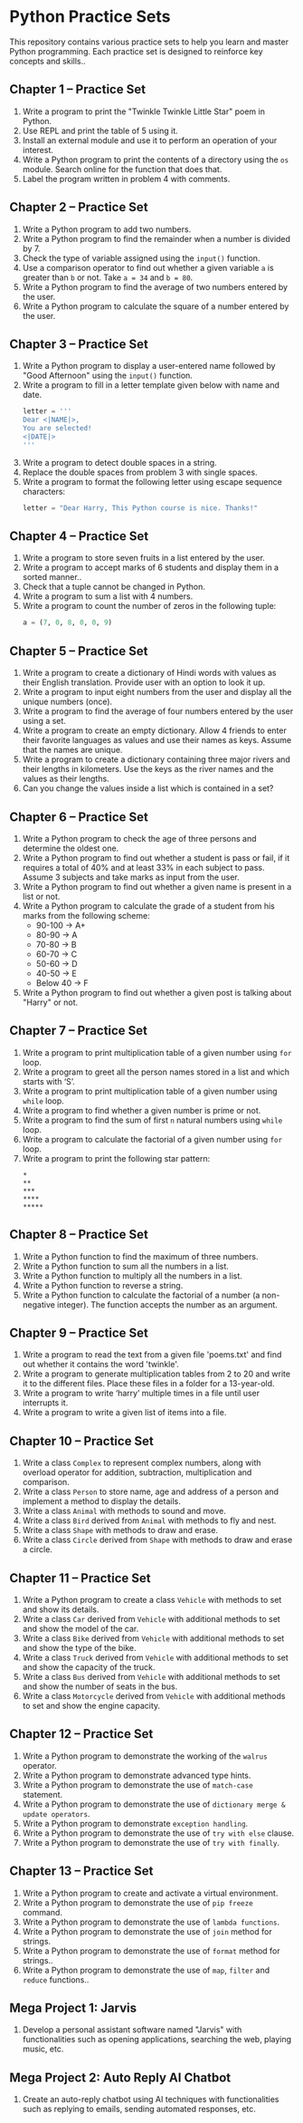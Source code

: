 # Python Practice Sets

This repository contains various practice sets to help you learn and master Python programming. Each practice set is designed to reinforce key concepts and skills..

## Chapter 1 – Practice Set
1. Write a program to print the "Twinkle Twinkle Little Star" poem in Python.
2. Use REPL and print the table of 5 using it.
3. Install an external module and use it to perform an operation of your interest.
4. Write a Python program to print the contents of a directory using the `os` module. Search online for the function that does that.
5. Label the program written in problem 4 with comments.

## Chapter 2 – Practice Set
1. Write a Python program to add two numbers.
2. Write a Python program to find the remainder when a number is divided by 7.
3. Check the type of variable assigned using the `input()` function.
4. Use a comparison operator to find out whether a given variable `a` is greater than `b` or not. Take `a = 34` and `b = 80`.
5. Write a Python program to find the average of two numbers entered by the user.
6. Write a Python program to calculate the square of a number entered by the user.

## Chapter 3 – Practice Set
1. Write a Python program to display a user-entered name followed by "Good Afternoon" using the `input()` function.
2. Write a program to fill in a letter template given below with name and date.
    ```python
    letter = ''' 
    Dear <|NAME|>, 
    You are selected! 
    <|DATE|> 
    '''
    ```
3. Write a program to detect double spaces in a string.
4. Replace the double spaces from problem 3 with single spaces.
5. Write a program to format the following letter using escape sequence characters:
    ```python
    letter = "Dear Harry, This Python course is nice. Thanks!"
    ```

## Chapter 4 – Practice Set
1. Write a program to store seven fruits in a list entered by the user.
2. Write a program to accept marks of 6 students and display them in a sorted manner..
3. Check that a tuple cannot be changed in Python.
4. Write a program to sum a list with 4 numbers.
5. Write a program to count the number of zeros in the following tuple:
    ```python
    a = (7, 0, 8, 0, 0, 9)
    ```

## Chapter 5 – Practice Set
1. Write a program to create a dictionary of Hindi words with values as their English translation. Provide user with an option to look it up.
2. Write a program to input eight numbers from the user and display all the unique numbers (once).
3. Write a program to find the average of four numbers entered by the user using a set.
4. Write a program to create an empty dictionary. Allow 4 friends to enter their favorite languages as values and use their names as keys. Assume that the names are unique.
5. Write a program to create a dictionary containing three major rivers and their lengths in kilometers. Use the keys as the river names and the values as their lengths.
6. Can you change the values inside a list which is contained in a set?

## Chapter 6 – Practice Set
1. Write a Python program to check the age of three persons and determine the oldest one.
2. Write a Python program to find out whether a student is pass or fail, if it requires a total of 40% and at least 33% in each subject to pass. Assume 3 subjects and take marks as input from the user.
3. Write a Python program to find out whether a given name is present in a list or not.
4. Write a Python program to calculate the grade of a student from his marks from the following scheme:
    - 90-100 -> A+
    - 80-90 -> A
    - 70-80 -> B
    - 60-70 -> C
    - 50-60 -> D
    - 40-50 -> E
    - Below 40 -> F
5. Write a Python program to find out whether a given post is talking about "Harry" or not.

## Chapter 7 – Practice Set
1. Write a program to print multiplication table of a given number using `for` loop.
2. Write a program to greet all the person names stored in a list and which starts with ‘S’.
3. Write a program to print multiplication table of a given number using `while` loop.
4. Write a program to find whether a given number is prime or not.
5. Write a program to find the sum of first `n` natural numbers using `while` loop.
6. Write a program to calculate the factorial of a given number using `for` loop.
7. Write a program to print the following star pattern:
    ```
    *
    **
    ***
    ****
    *****
    ```

## Chapter 8 – Practice Set
1. Write a Python function to find the maximum of three numbers.
2. Write a Python function to sum all the numbers in a list.
3. Write a Python function to multiply all the numbers in a list.
4. Write a Python function to reverse a string.
5. Write a Python function to calculate the factorial of a number (a non-negative integer). The function accepts the number as an argument.

## Chapter 9 – Practice Set
1. Write a program to read the text from a given file 'poems.txt' and find out whether it contains the word 'twinkle'.
2. Write a program to generate multiplication tables from 2 to 20 and write it to the different files. Place these files in a folder for a 13-year-old.
3. Write a program to write ‘harry’ multiple times in a file until user interrupts it.
4. Write a program to write a given list of items into a file.

## Chapter 10 – Practice Set
1. Write a class `Complex` to represent complex numbers, along with overload operator for addition, subtraction, multiplication and comparison.
2. Write a class `Person` to store name, age and address of a person and implement a method to display the details.
3. Write a class `Animal` with methods to sound and move.
4. Write a class `Bird` derived from `Animal` with methods to fly and nest.
5. Write a class `Shape` with methods to draw and erase.
6. Write a class `Circle` derived from `Shape` with methods to draw and erase a circle.

## Chapter 11 – Practice Set
1. Write a Python program to create a class `Vehicle` with methods to set and show its details.
2. Write a class `Car` derived from `Vehicle` with additional methods to set and show the model of the car.
3. Write a class `Bike` derived from `Vehicle` with additional methods to set and show the type of the bike.
4. Write a class `Truck` derived from `Vehicle` with additional methods to set and show the capacity of the truck.
5. Write a class `Bus` derived from `Vehicle` with additional methods to set and show the number of seats in the bus.
6. Write a class `Motorcycle` derived from `Vehicle` with additional methods to set and show the engine capacity.

## Chapter 12 – Practice Set
1. Write a Python program to demonstrate the working of the `walrus` operator.
2. Write a Python program to demonstrate advanced type hints.
3. Write a Python program to demonstrate the use of `match-case` statement.
4. Write a Python program to demonstrate the use of `dictionary merge & update operators`.
5. Write a Python program to demonstrate `exception handling`.
6. Write a Python program to demonstrate the use of `try with else` clause.
7. Write a Python program to demonstrate the use of `try with finally`.

## Chapter 13 – Practice Set
1. Write a Python program to create and activate a virtual environment.
2. Write a Python program to demonstrate the use of `pip freeze` command.
3. Write a Python program to demonstrate the use of `lambda functions`.
4. Write a Python program to demonstrate the use of `join` method for strings.
5. Write a Python program to demonstrate the use of `format` method for strings..
6. Write a Python program to demonstrate the use of `map`, `filter` and `reduce` functions..

## Mega Project 1: Jarvis
1. Develop a personal assistant software named "Jarvis" with functionalities such as opening applications, searching the web, playing music, etc.

## Mega Project 2: Auto Reply AI Chatbot
1. Create an auto-reply chatbot using AI techniques with functionalities such as replying to emails, sending automated responses, etc.
